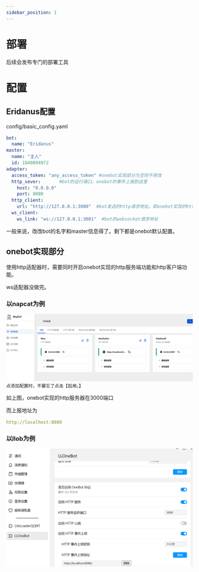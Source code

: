 ```yaml
---
sidebar_position: 1
---
```

# 部署
后续会发布专门的部署工具

# 配置
## Eridanus配置
config/basic_config.yaml
```yaml
bot:
  name: "Eridanus"
master:
  name: "主人"
  id: 1840094972
adapter:
  access_token: "any_access_token" #onebot实现部分为空则不用改
  http_sever:       #bot的运行端口，onebot的事件上报到这里
    host: "0.0.0.0"
    port: 8080
  http_client:
    url: "http://127.0.0.1:3000"  #bot发送的http请求地址。即onebot实现的http sever地址
  ws_client:
    ws_link: "ws://127.0.0.1:3001"  #bot的websocket请求地址
```
一般来说，改改bot的名字和master信息得了。剩下都是onebot默认配置。
## onebot实现部分
使用http适配器时，需要同时开启onebot实现的http服务端功能和http客户端功能。

ws适配器没做完。
### 以napcat为例
![img.png](核心功能/img/img.png)
`点添加配置时，不要忘了点击【启用。】`

如上图，onebot实现的http服务器在3000端口

而上报地址为
```yaml
http://localhost:8080
```
### 以llob为例
![img.png](核心功能/img/llob.png)

